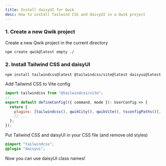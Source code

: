 ```yaml
---
title: Install daisyUI for Qwik
desc: How to install Tailwind CSS and daisyUI in a Qwik project
---
```


<script>
  import Translate from "$components/Translate.svelte"
</script>

### 1. Create a new Qwik project

Create a new Qwik project in the current directory

```sh:Terminal
npm create qwik@latest empty ./
```

### 2. Install Tailwind CSS and daisyUI

```sh:Terminal
npm install tailwindcss@latest @tailwindcss/vite@latest daisyui@latest
```

Add Tailwind CSS to Vite config

```js:vite.config.js
import tailwindcss from "@tailwindcss/vite";
//...
export default defineConfig(({ command, mode }): UserConfig => {
  return {
    plugins: [tailwindcss(), qwikCity(), qwikVite(), tsconfigPaths()],
    // ...
  };
});
```

Put Tailwind CSS and daisyUI in your CSS file (and remove old styles)
  
```postcss:src/index.css
@import "tailwindcss";
@plugin "daisyui";
```

Now you can use daisyUI class names!
